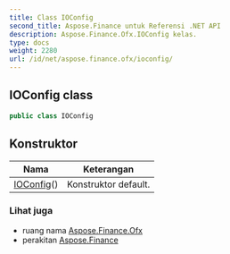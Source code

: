 ```yaml
---
title: Class IOConfig
second_title: Aspose.Finance untuk Referensi .NET API
description: Aspose.Finance.Ofx.IOConfig kelas. 
type: docs
weight: 2280
url: /id/net/aspose.finance.ofx/ioconfig/
---
```

## IOConfig class

```csharp
public class IOConfig
```

## Konstruktor

| Nama | Keterangan |
| --- | --- |
| [IOConfig](ioconfig/)() | Konstruktor default. |

### Lihat juga

* ruang nama [Aspose.Finance.Ofx](../../aspose.finance.ofx/)
* perakitan [Aspose.Finance](../../)


